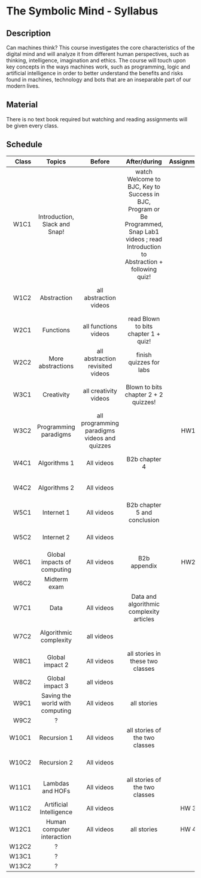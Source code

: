 # The Symbolic Mind - Syllabus

## Description

Can machines think? This course investigates the core characteristics of
the digital mind and will analyze it from different human perspectives,
such as thinking, intelligence, imagination and ethics. The course will
touch upon key concepts in the ways machines work, such as programming,
logic and artificial intelligence in order to better understand the
benefits and risks found in machines, technology and bots that are an
inseparable part of our modern lives.

## Material

There is no text book required but watching and reading assignments will
be given every class.

## Schedule

| Class        | Topics           | Before | After/during | Assignments  | Lab
| -------------:|:-------------:|:-------:|:-----:|:-------------:|:------:|
| W1C1 | Introduction, Slack and Snap! | | watch Welcome to BJC, Key to Success in BJC, Program or Be Programmed, Snap Lab1 videos ; read Introduction to Abstraction + following quiz! | | Lab 1.1 - finish at home |
| W1C2 | Abstraction | all abstraction videos | | | Help with Lab 1.1, Lab 1.2 |
| W2C1 | Functions | all functions videos | read Blown to bits chapter 1 + quiz! | | Labs 1.3 and 1.5 + 1 project |
| W2C2 | More abstractions | all abstraction revisited videos | finish quizzes for labs | | Labs 2.1 and 2.2 |
| W3C1 | Creativity | all creativity videos | Blown to bits chapter 2 + 2 quizzes! | | lab 2.3, 2.4 + one project |
| W3C2 | Programming paradigms | all programming paradigms videos and quizzes | | HW1 | Labs 2.1 and 2.2 |
| W4C1 | Algorithms 1 | All videos | B2b chapter 4 | | Labs 3.1 and 3.2|
| W4C2 | Algorithms 2 | All videos | | | Labs 5.1 and 5.2|
| W5C1 | Internet 1 | All videos | B2b chapter 5 and conclusion | | Labs 4.1 and 4.2|
| W5C2 | Internet 2 | All videos | | | Labs 4.3, 4.4 and 4.5|
| W6C1 | Global impacts of computing | All videos | B2b appendix | HW2 | Midterm project|
| W6C2 | Midterm exam |
| W7C1 | Data | All videos | Data and algorithmic complexity articles | | Labs 3.4 and 3.5 |
| W7C2 | Algorithmic complexity  | all videos | | | Labs 5.3 and 5.4 |
| W8C1 | Global impact 2 | All videos | all stories in these two classes | | Lab 6.1 |
| W8C2 | Global impact 3 | all videos | | | Lab 6.2 |
| W9C1 | Saving the world with computing | All videos | all stories | | Lab 6.3 and a project |
| W9C2 | ? |
| W10C1 | Recursion 1 | All videos | all stories of the two classes | | Labs 7.1 and 7.2 |
| W10C2 | Recursion 2 | All videos |  | | Labs 8.1 and 8.2 |
| W11C1 | Lambdas and HOFs | All videos | all stories of the two classes | | Labs 8.3 and 8.4 |
| W11C2 | Artificial Intelligence | All videos |  | HW 3 | |
| W12C1 | Human computer interaction | All videos | all stories | HW 4 | |
| W12C2 | ? |
| W13C1 | ? |
| W13C2 | ? |

